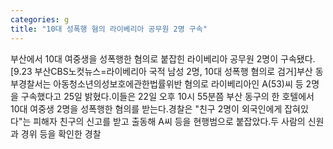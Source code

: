 ```yaml
---
categories: g
title: "10대 성폭행 혐의 라이베리아 공무원 2명 구속"
---
```

부산에서 10대 여중생을 성폭행한 혐의로 붙잡힌 라이베리아 공무원 2명이 구속됐다.[9.23 부산CBS노컷뉴스=라이베리아 국적 남성 2명, 10대 성폭행 혐의로 검거]부산 동부경찰서는 아동청소년의성보호에관한법률위반 혐의로 라이베리아인 A(53)씨 등 2명을 구속했다고 25일 밝혔다.이들은 22일 오후 10시 55분쯤 부산 동구의 한 호텔에서 10대 여중생 2명을 성폭행한 혐의를 받는다.경찰은 "친구 2명이 외국인에게 잡혀있다"는 피해자 친구의 신고를 받고 출동해 A씨 등을 현행범으로 붙잡았다.두 사람의 신원과 경위 등을 확인한 경찰